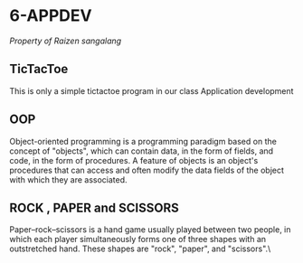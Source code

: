 # 6-APPDEV


*Property of Raizen sangalang*

## TicTacToe
This is only a simple tictactoe program in our class Application development 

## OOP
Object-oriented programming is a programming paradigm based on the concept of "objects", which can contain data, in the form of fields, and code, in the form of procedures. A feature of objects is an object's procedures that can access and often modify the data fields of the object with which they are associated.


## ROCK , PAPER and SCISSORS

Paper–rock–scissors is a hand game usually played between two people, in which each player simultaneously forms one of three shapes with an outstretched hand. These shapes are "rock", "paper", and "scissors".\

